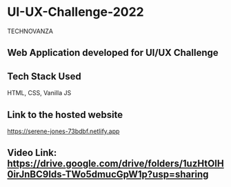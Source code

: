 # UI-UX-Challenge-2022
TECHNOVANZA
## Web Application developed for UI/UX Challenge 
## Tech Stack Used
HTML, CSS, Vanilla JS
## Link to the hosted website
https://serene-jones-73bdbf.netlify.app
## Video Link: https://drive.google.com/drive/folders/1uzHtOIH0irJnBC9Ids-TWo5dmucGpW1p?usp=sharing
